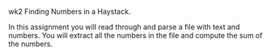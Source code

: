 wk2
Finding Numbers in a Haystack.

In this assignment you will read through and parse a file with text and numbers. You will extract all the numbers in the file and compute the sum of the numbers.
